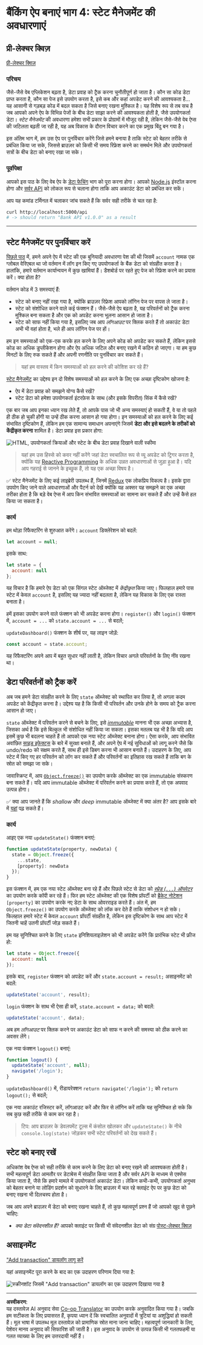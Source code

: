 <!--
CO_OP_TRANSLATOR_METADATA:
{
  "original_hash": "b46acf79da8550d76445eed00b06c878",
  "translation_date": "2025-10-03T12:54:06+00:00",
  "source_file": "7-bank-project/4-state-management/README.md",
  "language_code": "hi"
}
-->
# बैंकिंग ऐप बनाएं भाग 4: स्टेट मैनेजमेंट की अवधारणाएं

## प्री-लेक्चर क्विज़

[प्री-लेक्चर क्विज़](https://ff-quizzes.netlify.app/web/quiz/47)

### परिचय

जैसे-जैसे वेब एप्लिकेशन बढ़ता है, डेटा प्रवाह को ट्रैक करना चुनौतीपूर्ण हो जाता है। कौन सा कोड डेटा प्राप्त करता है, कौन सा पेज इसे उपयोग करता है, इसे कब और कहां अपडेट करने की आवश्यकता है... यह आसानी से गड़बड़ कोड में बदल सकता है जिसे बनाए रखना मुश्किल है। यह विशेष रूप से तब सच है जब आपको अपने ऐप के विभिन्न पेजों के बीच डेटा साझा करने की आवश्यकता होती है, जैसे उपयोगकर्ता डेटा। *स्टेट मैनेजमेंट* की अवधारणा हमेशा सभी प्रकार के प्रोग्रामों में मौजूद रही है, लेकिन जैसे-जैसे वेब ऐप्स की जटिलता बढ़ती जा रही है, यह अब विकास के दौरान विचार करने का एक प्रमुख बिंदु बन गया है।

इस अंतिम भाग में, हम उस ऐप पर पुनर्विचार करेंगे जिसे हमने बनाया है ताकि स्टेट को बेहतर तरीके से प्रबंधित किया जा सके, जिससे ब्राउज़र को किसी भी समय रिफ्रेश करने का समर्थन मिले और उपयोगकर्ता सत्रों के बीच डेटा को बनाए रखा जा सके।

### पूर्वापेक्षा

आपको इस पाठ के लिए वेब ऐप के [डेटा फेचिंग](../3-data/README.md) भाग को पूरा करना होगा। आपको [Node.js](https://nodejs.org) इंस्टॉल करना होगा और [सर्वर API](../api/README.md) को लोकल रूप से चलाना होगा ताकि आप अकाउंट डेटा को प्रबंधित कर सकें।

आप यह कमांड टर्मिनल में चलाकर जांच सकते हैं कि सर्वर सही तरीके से चल रहा है:

```sh
curl http://localhost:5000/api
# -> should return "Bank API v1.0.0" as a result
```

---

## स्टेट मैनेजमेंट पर पुनर्विचार करें

[पिछले पाठ](../3-data/README.md) में, हमने अपने ऐप में स्टेट की एक बुनियादी अवधारणा पेश की थी जिसमें `account` नामक एक ग्लोबल वेरिएबल था जो वर्तमान में लॉग इन किए गए उपयोगकर्ता के बैंक डेटा को संग्रहीत करता है। हालांकि, हमारे वर्तमान कार्यान्वयन में कुछ खामियां हैं। डैशबोर्ड पर रहते हुए पेज को रिफ्रेश करने का प्रयास करें। क्या होता है?

वर्तमान कोड में 3 समस्याएं हैं:

- स्टेट को बनाए नहीं रखा गया है, क्योंकि ब्राउज़र रिफ्रेश आपको लॉगिन पेज पर वापस ले जाता है।
- स्टेट को संशोधित करने वाले कई फंक्शन हैं। जैसे-जैसे ऐप बढ़ता है, यह परिवर्तनों को ट्रैक करना मुश्किल बना सकता है और एक को अपडेट करना भूलना आसान हो जाता है।
- स्टेट को साफ नहीं किया गया है, इसलिए जब आप *लॉगआउट* पर क्लिक करते हैं तो अकाउंट डेटा अभी भी वहां होता है, भले ही आप लॉगिन पेज पर हों।

हम इन समस्याओं को एक-एक करके हल करने के लिए अपने कोड को अपडेट कर सकते हैं, लेकिन इससे कोड का अधिक डुप्लीकेशन होगा और ऐप अधिक जटिल और बनाए रखने में कठिन हो जाएगा। या हम कुछ मिनटों के लिए रुक सकते हैं और अपनी रणनीति पर पुनर्विचार कर सकते हैं।

> यहां हम वास्तव में किन समस्याओं को हल करने की कोशिश कर रहे हैं?

[स्टेट मैनेजमेंट](https://en.wikipedia.org/wiki/State_management) का उद्देश्य इन दो विशेष समस्याओं को हल करने के लिए एक अच्छा दृष्टिकोण खोजना है:

- ऐप में डेटा प्रवाह को समझने योग्य कैसे रखें?
- स्टेट डेटा को हमेशा उपयोगकर्ता इंटरफ़ेस के साथ (और इसके विपरीत) सिंक में कैसे रखें?

एक बार जब आप इनका ध्यान रख लेते हैं, तो आपके पास जो भी अन्य समस्याएं हो सकती हैं, वे या तो पहले ही ठीक हो चुकी होंगी या उन्हें ठीक करना आसान हो गया होगा। इन समस्याओं को हल करने के लिए कई संभावित दृष्टिकोण हैं, लेकिन हम एक सामान्य समाधान अपनाएंगे जिसमें **डेटा और इसे बदलने के तरीकों को केंद्रीकृत करना** शामिल है। डेटा प्रवाह इस प्रकार होगा:

![HTML, उपयोगकर्ता क्रियाओं और स्टेट के बीच डेटा प्रवाह दिखाने वाली स्कीमा](../../../../translated_images/data-flow.fa2354e0908fecc89b488010dedf4871418a992edffa17e73441d257add18da4.hi.png)

> यहां हम उस हिस्से को कवर नहीं करेंगे जहां डेटा स्वचालित रूप से व्यू अपडेट को ट्रिगर करता है, क्योंकि यह [Reactive Programming](https://en.wikipedia.org/wiki/Reactive_programming) के अधिक उन्नत अवधारणाओं से जुड़ा हुआ है। यदि आप गहराई से जानने के इच्छुक हैं, तो यह एक अच्छा विषय है।

✅ स्टेट मैनेजमेंट के लिए कई लाइब्रेरी उपलब्ध हैं, जिनमें [Redux](https://redux.js.org) एक लोकप्रिय विकल्प है। इसके द्वारा उपयोग किए जाने वाले अवधारणाओं और पैटर्न को देखें क्योंकि यह अक्सर यह समझने का एक अच्छा तरीका होता है कि बड़े वेब ऐप्स में आप किन संभावित समस्याओं का सामना कर सकते हैं और उन्हें कैसे हल किया जा सकता है।

### कार्य

हम थोड़ा रिफैक्टरिंग से शुरुआत करेंगे। `account` डिक्लेरेशन को बदलें:

```js
let account = null;
```

इसके साथ:

```js
let state = {
  account: null
};
```

यह विचार है कि हमारे ऐप डेटा को एक सिंगल स्टेट ऑब्जेक्ट में *केंद्रीकृत* किया जाए। फिलहाल हमारे पास स्टेट में केवल `account` है, इसलिए यह ज्यादा नहीं बदलता है, लेकिन यह विकास के लिए एक रास्ता बनाता है।

हमें इसका उपयोग करने वाले फंक्शन को भी अपडेट करना होगा। `register()` और `login()` फंक्शन में, `account = ...` को `state.account = ...` से बदलें;

`updateDashboard()` फंक्शन के शीर्ष पर, यह लाइन जोड़ें:

```js
const account = state.account;
```

यह रिफैक्टरिंग अपने आप में बहुत सुधार नहीं लाती है, लेकिन विचार अगले परिवर्तनों के लिए नींव रखना था।

## डेटा परिवर्तनों को ट्रैक करें

अब जब हमने डेटा संग्रहीत करने के लिए `state` ऑब्जेक्ट को स्थापित कर लिया है, तो अगला कदम अपडेट को केंद्रीकृत करना है। उद्देश्य यह है कि किसी भी परिवर्तन और उनके होने के समय को ट्रैक करना आसान हो जाए।

`state` ऑब्जेक्ट में परिवर्तन करने से बचने के लिए, इसे [*immutable*](https://en.wikipedia.org/wiki/Immutable_object) मानना भी एक अच्छा अभ्यास है, जिसका अर्थ है कि इसे बिल्कुल भी संशोधित नहीं किया जा सकता। इसका मतलब यह भी है कि यदि आप इसमें कुछ भी बदलना चाहते हैं तो आपको एक नया स्टेट ऑब्जेक्ट बनाना होगा। ऐसा करके, आप संभावित अवांछित [साइड इफेक्ट्स](https://en.wikipedia.org/wiki/Side_effect_(computer_science)) के बारे में सुरक्षा बनाते हैं, और अपने ऐप में नई सुविधाओं को लागू करने जैसे कि undo/redo को सक्षम करते हैं, साथ ही इसे डिबग करना भी आसान बनाते हैं। उदाहरण के लिए, आप स्टेट में किए गए हर परिवर्तन को लॉग कर सकते हैं और परिवर्तनों का इतिहास रख सकते हैं ताकि बग के स्रोत को समझा जा सके।

जावास्क्रिप्ट में, आप [`Object.freeze()`](https://developer.mozilla.org/docs/Web/JavaScript/Reference/Global_Objects/Object/freeze) का उपयोग करके ऑब्जेक्ट का एक immutable संस्करण बना सकते हैं। यदि आप immutable ऑब्जेक्ट में परिवर्तन करने का प्रयास करते हैं, तो एक अपवाद उत्पन्न होगा।

✅ क्या आप जानते हैं कि *shallow* और *deep* immutable ऑब्जेक्ट में क्या अंतर है? आप इसके बारे में [यहां](https://developer.mozilla.org/docs/Web/JavaScript/Reference/Global_Objects/Object/freeze#What_is_shallow_freeze) पढ़ सकते हैं।

### कार्य

आइए एक नया `updateState()` फंक्शन बनाएं:

```js
function updateState(property, newData) {
  state = Object.freeze({
    ...state,
    [property]: newData
  });
}
```

इस फंक्शन में, हम एक नया स्टेट ऑब्जेक्ट बना रहे हैं और पिछले स्टेट से डेटा को [*स्प्रेड (`...`) ऑपरेटर*](https://developer.mozilla.org/docs/Web/JavaScript/Reference/Operators/Spread_syntax#Spread_in_object_literals) का उपयोग करके कॉपी कर रहे हैं। फिर हम स्टेट ऑब्जेक्ट की एक विशेष प्रॉपर्टी को [ब्रैकेट नोटेशन](https://developer.mozilla.org/docs/Web/JavaScript/Guide/Working_with_Objects#Objects_and_properties) `[property]` का उपयोग करके नए डेटा के साथ ओवरराइड करते हैं। अंत में, हम `Object.freeze()` का उपयोग करके ऑब्जेक्ट को लॉक कर देते हैं ताकि संशोधन न हो सके। फिलहाल हमारे स्टेट में केवल `account` प्रॉपर्टी संग्रहीत है, लेकिन इस दृष्टिकोण के साथ आप स्टेट में जितनी चाहें उतनी प्रॉपर्टी जोड़ सकते हैं।

हम यह सुनिश्चित करने के लिए `state` इनिशियलाइज़ेशन को भी अपडेट करेंगे कि प्रारंभिक स्टेट भी फ्रीज हो:

```js
let state = Object.freeze({
  account: null
});
```

इसके बाद, `register` फंक्शन को अपडेट करें और `state.account = result;` असाइनमेंट को बदलें:

```js
updateState('account', result);
```

`login` फंक्शन के साथ भी ऐसा ही करें, `state.account = data;` को बदलें:

```js
updateState('account', data);
```

अब हम *लॉगआउट* पर क्लिक करने पर अकाउंट डेटा को साफ न करने की समस्या को ठीक करने का अवसर लेंगे।

एक नया फंक्शन `logout()` बनाएं:

```js
function logout() {
  updateState('account', null);
  navigate('/login');
}
```

`updateDashboard()` में, रीडायरेक्शन `return navigate('/login');` को `return logout();` से बदलें;

एक नया अकाउंट रजिस्टर करें, लॉगआउट करें और फिर से लॉगिन करें ताकि यह सुनिश्चित हो सके कि सब कुछ सही तरीके से काम कर रहा है।

> टिप: आप ब्राउज़र के डेवलपमेंट टूल्स में कंसोल खोलकर और `updateState()` के नीचे `console.log(state)` जोड़कर सभी स्टेट परिवर्तनों को देख सकते हैं।

## स्टेट को बनाए रखें

अधिकांश वेब ऐप्स को सही तरीके से काम करने के लिए डेटा को बनाए रखने की आवश्यकता होती है। सभी महत्वपूर्ण डेटा आमतौर पर डेटाबेस में संग्रहीत किया जाता है और सर्वर API के माध्यम से एक्सेस किया जाता है, जैसे कि हमारे मामले में उपयोगकर्ता अकाउंट डेटा। लेकिन कभी-कभी, उपयोगकर्ता अनुभव को बेहतर बनाने या लोडिंग प्रदर्शन को सुधारने के लिए ब्राउज़र में चल रहे क्लाइंट ऐप पर कुछ डेटा को बनाए रखना भी दिलचस्प होता है।

जब आप अपने ब्राउज़र में डेटा को बनाए रखना चाहते हैं, तो कुछ महत्वपूर्ण प्रश्न हैं जो आपको खुद से पूछने चाहिए:

- *क्या डेटा संवेदनशील है?* आपको क्लाइंट पर किसी भी संवेदनशील डेटा को संग्र
[पोस्ट-लेक्चर क्विज़](https://ff-quizzes.netlify.app/web/quiz/48)

## असाइनमेंट

["Add transaction" डायलॉग लागू करें](assignment.md)

यहां असाइनमेंट पूरा करने के बाद का एक उदाहरण परिणाम दिया गया है:

![स्क्रीनशॉट जिसमें "Add transaction" डायलॉग का एक उदाहरण दिखाया गया है](../../../../translated_images/dialog.93bba104afeb79f12f65ebf8f521c5d64e179c40b791c49c242cf15f7e7fab15.hi.png)

---

**अस्वीकरण**:  
यह दस्तावेज़ AI अनुवाद सेवा [Co-op Translator](https://github.com/Azure/co-op-translator) का उपयोग करके अनुवादित किया गया है। जबकि हम सटीकता के लिए प्रयासरत हैं, कृपया ध्यान दें कि स्वचालित अनुवादों में त्रुटियां या अशुद्धियां हो सकती हैं। मूल भाषा में उपलब्ध मूल दस्तावेज़ को प्रामाणिक स्रोत माना जाना चाहिए। महत्वपूर्ण जानकारी के लिए, पेशेवर मानव अनुवाद की सिफारिश की जाती है। इस अनुवाद के उपयोग से उत्पन्न किसी भी गलतफहमी या गलत व्याख्या के लिए हम उत्तरदायी नहीं हैं।